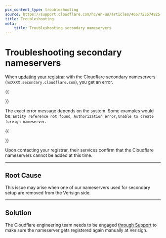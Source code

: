 ```yaml
---
pcx_content_type: troubleshooting
source: https://support.cloudflare.com/hc/en-us/articles/4667723574925-Error-when-adding-Secondary-Nameservers-nsXXXX-secondary-cloudflare-com-at-Registrar
title: Troubleshooting
meta: 
    title: Troubleshooting secondary nameservers
---
```


# Troubleshooting secondary nameservers

When [updating your registrar](/dns/zone-setups/zone-transfers/cloudflare-as-secondary/setup/#4-update-registrar) with the Cloudflare secondary nameservers (`nsXXXX.secondary.cloudflare.com`), you get an error.

{{<Aside type="note">}}

The exact error message depends on the system. Some examples would be: `Entity reference not found`,` Authorization error`, `Unable to create foreign nameserver`.

{{</Aside>}}

Upon contacting your registrar, their services confirm that the Cloudflare nameservers cannot be added at this time.

___

## Root Cause

This issue may arise when one of our nameservers used for secondary setup are removed from the Verisign side.

___

## Solution

The Cloudflare engineering team needs to be engaged [through Support](/support/troubleshooting/general-troubleshooting/contacting-cloudflare-support/) to make sure the nameserver gets registered again manually at Verisign.
